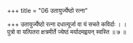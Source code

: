 +++
title = "06 उतायुर्ज्येष्ठो रत्ना"

+++
उतायुर्ज्येष्ठो रत्ना दधात्यूर्जा वा यं सचते कविर्दाः । ।  
पुत्रो वा यत्पितरा क्षत्रमीर्ते ज्येष्ठं मर्यादमह्वयन् स्वस्ति ॥ ७ ॥